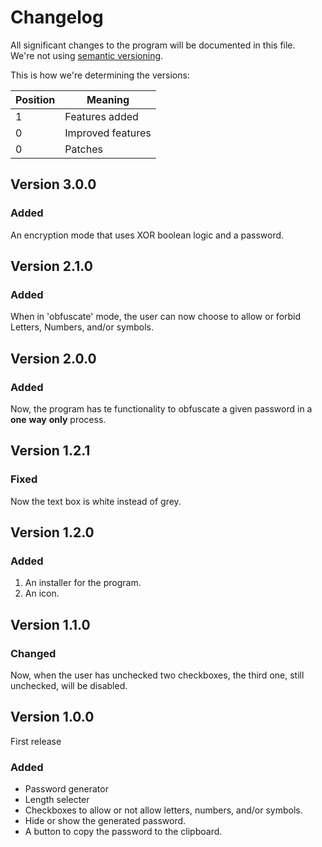 # Changelog

All significant changes to the program will be documented in this file.  
We're not using [semantic versioning](http://semver.org/).

This is how we're determining the versions:

Position | Meaning
-|-
1 | Features added
0 | Improved features
0 | Patches

## Version 3.0.0

### Added

An encryption mode that uses XOR boolean logic and a password.

## Version 2.1.0

### Added

When in 'obfuscate' mode, the user can now choose to allow or forbid Letters, Numbers, and/or symbols.

## Version 2.0.0

### Added

Now, the program has te functionality to obfuscate a given password in a **one** **way** **only** process.

## Version 1.2.1

### Fixed

Now the text box is white instead of grey.

## Version 1.2.0

### Added

1. An installer for the program.
2. An icon.

## Version 1.1.0

### Changed

Now, when the user has unchecked two checkboxes, the third one, still unchecked, will be disabled.

## Version 1.0.0

First release

### Added

* Password generator
* Length selecter
* Checkboxes to allow or not allow letters, numbers, and/or symbols.
* Hide or show the generated password.
* A button to copy the password to the clipboard.
